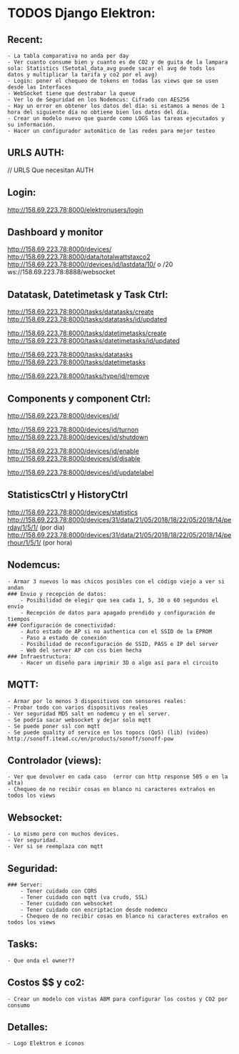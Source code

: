 # TODOS Django Elektron:

## Recent:
	- La tabla comparativa no anda per day
	- Ver cuanto consume bien y cuanto es de CO2 y de guita de la lampara sola: Statistics (Setotal_data_avg puede sacar el avg de tods los datos y multiplicar la tarifa y co2 por el avg)
	- Login: poner el chequeo de tokens en todas las views que se usen desde las Interfaces
	- WebSocket tiene que destrabar la queue
	- Ver lo de Seguridad en los Nodemcus: Cifrado con AES256
	- Hay un error en obtener los datos del día: si estamos a menos de 1 hora del siguiente día no obtiene bien los datos del día.
	- Crear un modelo nuevo que guarde como LOGS las tareas ejecutados y su información.
	- Hacer un configurador automático de las redes para mejor testeo

## URLS AUTH:

// URLS Que necesitan AUTH

Login:
-------------------
http://158.69.223.78:8000/elektronusers/login


Dashboard y monitor
-------------------
http://158.69.223.78:8000/devices/
http://158.69.223.78:8000/data/totalwattstaxco2
http://158.69.223.78:8000//devices/id/lastdata/10/ o /20
ws://158.69.223.78:8888/websocket


Datatask, Datetimetask y Task Ctrl:
-------------------
http://158.69.223.78:8000/tasks/datatasks/create
http://158.69.223.78:8000/tasks/datatasks/id/updated

http://158.69.223.78:8000/tasks/datetimetasks/create
http://158.69.223.78:8000/tasks/datetimetasks/id/updated

http://158.69.223.78:8000/tasks/datatasks
http://158.69.223.78:8000/tasks/datetimetasks

http://158.69.223.78:8000/tasks/type/id/remove


Components y component Ctrl:
------------------
http://158.69.223.78:8000/devices/id/

http://158.69.223.78:8000/devices/id/turnon
http://158.69.223.78:8000/devices/id/shutdown

http://158.69.223.78:8000/devices/id/enable
http://158.69.223.78:8000/devices/id/disable

http://158.69.223.78:8000/devices/id/updatelabel


StatisticsCtrl y HistoryCtrl
------------------
http://158.69.223.78:8000/devices/statistics
http://158.69.223.78:8000/devices/31/data/21/05/2018/18/22/05/2018/14/perday/1/5/1/ (por dia)
http://158.69.223.78:8000/devices/31/data/21/05/2018/18/22/05/2018/14/perhour/1/5/1/ (por hora)

## Nodemcus:
	- Armar 3 nuevos lo mas chicos posibles con el código viejo a ver si andan
	### Envio y recepción de datos:
		- Posibilidad de elegir que sea cada 1, 5, 30 o 60 segundos el envío
		- Recepción de datos para apagado prendido y configuración de tiempos
	### Configuración de conectividad:
		- Auto estado de AP si no authentica con el SSID de la EPROM
		- Paso a estado de conexión
		- Posibilidad de reconfiguración de SSID, PASS e IP del server
		- Web del server AP con css bien hecha
	### Infraestructura:
		- Hacer un diseño para imprimir 3D o algo así para el circuito

## MQTT:
	- Armar por lo menos 3 dispositivos con sensores reales:
	- Probar todo con varios dispositivos reales
	- Ver seguridad MD5 salt en nodemcu y en el server.
	- Se podría sacar websocket y dejar solo mqtt
	- Se puede poner ssl con mqtt
	- Se puede quality of service en los topocs (QoS) (lib) (video) http://sonoff.itead.cc/en/products/sonoff/sonoff-pow

## Controlador (views):
	- Ver que devolver en cada caso  (error con http response 505 o en la alta)
	- Chequeo de no recibir cosas en blanco ni caracteres extraños en todos los views

## Websocket:
	- Lo mismo pero con muchos devices.
	- Ver seguridad.
	- Ver si se reemplaza con mqtt

## Seguridad:
	### Server:
		- Tener cuidado con CORS
		- Tener cuidado con mqtt (va crudo, SSL)
		- Tener cuidado con websocket
		- Tener cuidado con encriptacion desde nodemcu
		- Chequeo de no recibir cosas en blanco ni caracteres extraños en todos los views

## Tasks:
	- Que onda el owner??

## Costos $$ y co2:
	- Crear un modelo con vistas ABM para configurar los costos y CO2 por consumo

## Detalles:
	- Logo Elektron e íconos

